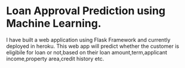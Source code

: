 # Loan Approval Prediction using Machine Learning.

I have built a web application using Flask Framework and currently deployed in heroku. This web app will predict whether the customer is eligibile for loan or not,based on their loan amount,term,applicant income,property area,credit history etc.
